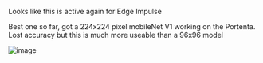 Looks like this is active again for Edge Impulse



Best one so far, got a 224x224 pixel mobileNet V1 working on the Portenta. Lost accuracy but this is much more useable than a 96x96 model


![image](https://user-images.githubusercontent.com/5605614/133959117-2b954f2a-e95b-4f48-b37a-71adb6abbe1b.png)
